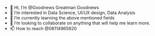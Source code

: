 - 👋 Hi, I’m @Goodnews Greatman Goodnews
- 👀 I’m interested in Data Science, UI/UX design, Data Analysis
- 🌱 I’m currently learning the above mentioned fields
- 💞️ I’m looking to collaborate on anything that will help me learn more.
- 📫 How to reach @08114965920

<!---
Goodnews2002/Goodnews2002 is a ✨ special ✨ repository because its `README.md` (this file) appears on your GitHub profile.
You can click the Preview link to take a look at your changes.
--->
